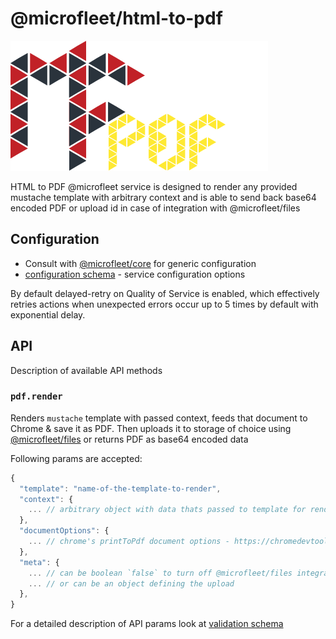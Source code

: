 # @microfleet/html-to-pdf

<img alt="Microfleet PDF" src="https://raw.githubusercontent.com/microfleet/html-to-pdf/master/assets/mf-concept-pdf.png" width="412" height="208" />

HTML to PDF @microfleet service is designed to render any provided mustache template with arbitrary context and is able to send back base64 encoded PDF or upload id in case of integration with @microfleet/files

## Configuration

* Consult with [@microfleet/core](https://github.com/microfleet/core) for generic configuration
* [configuration schema](schemas/config.json) - service configuration options

By default delayed-retry on Quality of Service is enabled, which effectively retries actions when
unexpected errors occur up to 5 times by default with exponential delay.

## API

Description of available API methods

### `pdf.render`

Renders `mustache` template with passed context, feeds that document to Chrome & save it as PDF. Then uploads it to storage of choice using [@microfleet/files](https://github.com/makeomatic/ms-files) or returns PDF as base64 encoded data

Following params are accepted:

```js
{
  "template": "name-of-the-template-to-render",
  "context": {
    ... // arbitrary object with data thats passed to template for rendering
  },
  "documentOptions": {
    ... // chrome's printToPdf document options - https://chromedevtools.github.io/devtools-protocol/tot/Page/#method-printToPDF
  },
  "meta": {
    ... // can be boolean `false` to turn off @microfleet/files integration
    ... // or can be an object defining the upload
  },
}
```

For a detailed description of API params look at [validation schema](schemas/render.json)

